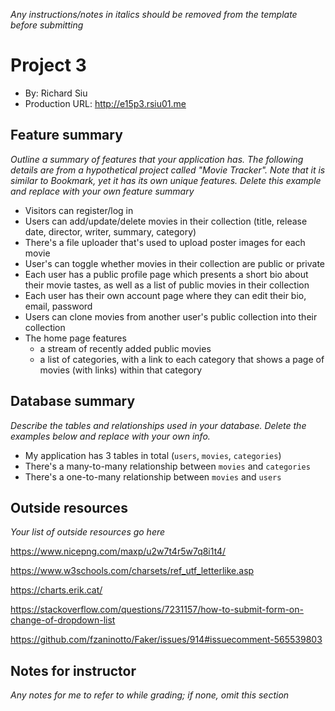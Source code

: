 *Any instructions/notes in italics should be removed from the template before submitting*

# Project 3
+ By: Richard Siu
+ Production URL: <http://e15p3.rsiu01.me>

## Feature summary
*Outline a summary of features that your application has. The following details are from a hypothetical project called "Movie Tracker". Note that it is similar to Bookmark, yet it has its own unique features. Delete this example and replace with your own feature summary*

+ Visitors can register/log in
+ Users can add/update/delete movies in their collection (title, release date, director, writer, summary, category)
+ There's a file uploader that's used to upload poster images for each movie
+ User's can toggle whether movies in their collection are public or private
+ Each user has a public profile page which presents a short bio about their movie tastes, as well as a list of public movies in their collection
+ Each user has their own account page where they can edit their bio, email, password
+ Users can clone movies from another user's public collection into their collection
+ The home page features
  + a stream of recently added public movies
  + a list of categories, with a link to each category that shows a page of movies (with links) within that category

  
## Database summary
*Describe the tables and relationships used in your database. Delete the examples below and replace with your own info.*

+ My application has 3 tables in total (`users`, `movies`, `categories`)
+ There's a many-to-many relationship between `movies` and `categories`
+ There's a one-to-many relationship between `movies` and `users`

## Outside resources
*Your list of outside resources go here*

https://www.nicepng.com/maxp/u2w7t4r5w7q8i1t4/

https://www.w3schools.com/charsets/ref_utf_letterlike.asp

https://charts.erik.cat/

https://stackoverflow.com/questions/7231157/how-to-submit-form-on-change-of-dropdown-list

https://github.com/fzaninotto/Faker/issues/914#issuecomment-565539803
## Notes for instructor
*Any notes for me to refer to while grading; if none, omit this section*
